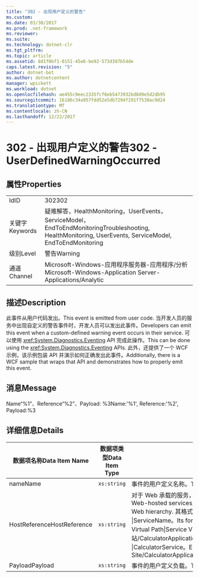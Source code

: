 ```yaml
---
title: "302 - 出现用户定义的警告"
ms.custom: 
ms.date: 03/30/2017
ms.prod: .net-framework
ms.reviewer: 
ms.suite: 
ms.technology: dotnet-clr
ms.tgt_pltfrm: 
ms.topic: article
ms.assetid: 8d1f0bf1-0151-45e6-be92-573d397b54de
caps.latest.revision: "5"
author: dotnet-bot
ms.author: dotnetcontent
manager: wpickett
ms.workload: dotnet
ms.openlocfilehash: ae455c9eec2335fcf6eb5473932bd8d9e5d2db95
ms.sourcegitcommit: 16186c34a957fdd52e5db7294f291f7530ac9d24
ms.translationtype: MT
ms.contentlocale: zh-CN
ms.lasthandoff: 12/22/2017
---
```

# <a name="302---userdefinedwarningoccurred"></a><span data-ttu-id="ec5bf-102">302 - 出现用户定义的警告</span><span class="sxs-lookup"><span data-stu-id="ec5bf-102">302 - UserDefinedWarningOccurred</span></span>
## <a name="properties"></a><span data-ttu-id="ec5bf-103">属性</span><span class="sxs-lookup"><span data-stu-id="ec5bf-103">Properties</span></span>  
  
|||  
|-|-|  
|<span data-ttu-id="ec5bf-104">Id</span><span class="sxs-lookup"><span data-stu-id="ec5bf-104">ID</span></span>|<span data-ttu-id="ec5bf-105">302</span><span class="sxs-lookup"><span data-stu-id="ec5bf-105">302</span></span>|  
|<span data-ttu-id="ec5bf-106">关键字</span><span class="sxs-lookup"><span data-stu-id="ec5bf-106">Keywords</span></span>|<span data-ttu-id="ec5bf-107">疑难解答，HealthMonitoring，UserEvents，ServiceModel，EndToEndMonitoring</span><span class="sxs-lookup"><span data-stu-id="ec5bf-107">Troubleshooting, HealthMonitoring, UserEvents, ServiceModel, EndToEndMonitoring</span></span>|  
|<span data-ttu-id="ec5bf-108">级别</span><span class="sxs-lookup"><span data-stu-id="ec5bf-108">Level</span></span>|<span data-ttu-id="ec5bf-109">警告</span><span class="sxs-lookup"><span data-stu-id="ec5bf-109">Warning</span></span>|  
|<span data-ttu-id="ec5bf-110">通道</span><span class="sxs-lookup"><span data-stu-id="ec5bf-110">Channel</span></span>|<span data-ttu-id="ec5bf-111">Microsoft-Windows-应用程序服务器-应用程序/分析</span><span class="sxs-lookup"><span data-stu-id="ec5bf-111">Microsoft-Windows-Application Server-Applications/Analytic</span></span>|  
  
## <a name="description"></a><span data-ttu-id="ec5bf-112">描述</span><span class="sxs-lookup"><span data-stu-id="ec5bf-112">Description</span></span>  
 <span data-ttu-id="ec5bf-113">此事件从用户代码发出。</span><span class="sxs-lookup"><span data-stu-id="ec5bf-113">This event is emitted from user code.</span></span> <span data-ttu-id="ec5bf-114">当开发人员的服务中出现自定义的警告事件时，开发人员可以发出此事件。</span><span class="sxs-lookup"><span data-stu-id="ec5bf-114">Developers can emit this event when a custom-defined warning event occurs in their service.</span></span> <span data-ttu-id="ec5bf-115">可以使用 <xref:System.Diagnostics.Eventing> API 完成此操作。</span><span class="sxs-lookup"><span data-stu-id="ec5bf-115">This can be done using the <xref:System.Diagnostics.Eventing> APIs.</span></span> <span data-ttu-id="ec5bf-116">此外，还提供了一个 WCF 示例，该示例包装 API 并演示如何正确发出此事件。</span><span class="sxs-lookup"><span data-stu-id="ec5bf-116">Additionally, there is a WCF sample that wraps that API and demonstrates how to properly emit this event.</span></span>  
  
## <a name="message"></a><span data-ttu-id="ec5bf-117">消息</span><span class="sxs-lookup"><span data-stu-id="ec5bf-117">Message</span></span>  
 <span data-ttu-id="ec5bf-118">Name“%1”、Reference“%2”、Payload: %3</span><span class="sxs-lookup"><span data-stu-id="ec5bf-118">Name:'%1', Reference:'%2', Payload:%3</span></span>  
  
## <a name="details"></a><span data-ttu-id="ec5bf-119">详细信息</span><span class="sxs-lookup"><span data-stu-id="ec5bf-119">Details</span></span>  
  
|<span data-ttu-id="ec5bf-120">数据项名称</span><span class="sxs-lookup"><span data-stu-id="ec5bf-120">Data Item Name</span></span>|<span data-ttu-id="ec5bf-121">数据项类型</span><span class="sxs-lookup"><span data-stu-id="ec5bf-121">Data Item Type</span></span>|<span data-ttu-id="ec5bf-122">描述</span><span class="sxs-lookup"><span data-stu-id="ec5bf-122">Description</span></span>|  
|--------------------|--------------------|-----------------|  
|<span data-ttu-id="ec5bf-123">name</span><span class="sxs-lookup"><span data-stu-id="ec5bf-123">Name</span></span>|`xs:string`|<span data-ttu-id="ec5bf-124">事件的用户定义名称。</span><span class="sxs-lookup"><span data-stu-id="ec5bf-124">The user-defined name of the event.</span></span>|  
|<span data-ttu-id="ec5bf-125">HostReference</span><span class="sxs-lookup"><span data-stu-id="ec5bf-125">HostReference</span></span>|`xs:string`|<span data-ttu-id="ec5bf-126">对于 Web 承载的服务，此字段唯一标识 Web 层次结构中的服务。</span><span class="sxs-lookup"><span data-stu-id="ec5bf-126">For Web-hosted services, this field uniquely identifies the service in the Web hierarchy.</span></span> <span data-ttu-id="ec5bf-127">其格式定义为网站名称应用程序虚拟路径 &#124;服务虚拟路径 &#124;ServiceName。</span><span class="sxs-lookup"><span data-stu-id="ec5bf-127">Its format is defined as 'Web Site Name Application Virtual Path&#124;Service Virtual Path&#124;ServiceName'.</span></span> <span data-ttu-id="ec5bf-128">示例: 默认网站/CalculatorApplication &#124;/CalculatorService.svc &#124;CalculatorService。</span><span class="sxs-lookup"><span data-stu-id="ec5bf-128">Example: 'Default Web Site/CalculatorApplication&#124;/CalculatorService.svc&#124;CalculatorService'.</span></span>|  
|<span data-ttu-id="ec5bf-129">Payload</span><span class="sxs-lookup"><span data-stu-id="ec5bf-129">Payload</span></span>|`xs:string`|<span data-ttu-id="ec5bf-130">事件的用户定义负载。</span><span class="sxs-lookup"><span data-stu-id="ec5bf-130">The user-defined payload of the event.</span></span>|

